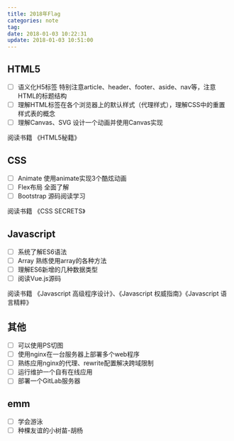 ```yaml
---
title: 2018年Flag
categories: note
tag: 
date: 2018-01-03 10:22:31
update: 2018-01-03 10:51:00
---
```


## HTML5

- [ ] 语义化H5标签 特别注意article、header、footer、aside、nav等，注意HTML的标题结构
- [ ] 理解HTML标签在各个浏览器上的默认样式（代理样式），理解CSS中的重置样式表的概念
- [ ] 理解Canvas、SVG 设计一个动画并使用Canvas实现

阅读书籍 《HTML5秘籍》

## CSS

- [ ] Animate 使用animate实现3个酷炫动画
- [ ] Flex布局 全面了解
- [ ] Bootstrap 源码阅读学习

阅读书籍 《CSS SECRETS》

## Javascript

- [ ] 系统了解ES6语法
- [ ] Array 熟练使用array的各种方法
- [ ] 理解ES6新增的几种数据类型
- [ ] 阅读Vue.js源码

阅读书籍 《Javascript 高级程序设计》、《Javascript 权威指南》《Javascript 语言精粹》

## 其他

- [ ] 可以使用PS切图
- [ ] 使用nginx在一台服务器上部署多个web程序
- [ ] 熟练应用nginx的代理、rewrite配置解决跨域限制
- [ ] 运行维护一个自有在线应用
- [ ] 部署一个GitLab服务器

## emm

- [ ] 学会游泳
- [ ] 种棵友谊的小树苗-胡杨
